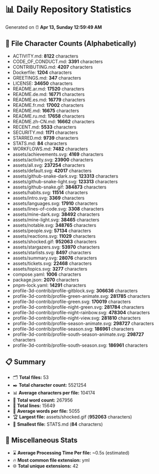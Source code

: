 # 📊 Daily Repository Statistics
Generated on ⏰ **Apr 13, Sunday 12:59:49 AM**

## 📂 File Character Counts (Alphabetically)
- ACTIVITY.md: **8122** characters
- CODE_OF_CONDUCT.md: **3391** characters
- CONTRIBUTING.md: **4207** characters
- Dockerfile: **1204** characters
- GREETINGS.md: **347** characters
- LICENSE: **34650** characters
- README.ar.md: **17520** characters
- README.de.md: **16771** characters
- README.es.md: **16779** characters
- README.fr.md: **17002** characters
- README.md: **16675** characters
- README.ru.md: **17658** characters
- README.zh-CN.md: **16662** characters
- RECENT.md: **5533** characters
- SECURITY.md: **1171** characters
- STARRED.md: **9739** characters
- STATS.md: **84** characters
- WORKFLOWS.md: **7482** characters
- assets/achievements.svg: **4169** characters
- assets/activity.svg: **23900** characters
- assets/all.svg: **237254** characters
- assets/default.svg: **42017** characters
- assets/github-snake-dark.svg: **123313** characters
- assets/github-snake-light.svg: **123313** characters
- assets/github-snake.gif: **384873** characters
- assets/habits.svg: **11514** characters
- assets/intro.svg: **3369** characters
- assets/languages.svg: **17910** characters
- assets/lines-of-code.svg: **3308** characters
- assets/mine-dark.svg: **38492** characters
- assets/mine-light.svg: **38465** characters
- assets/notable.svg: **348765** characters
- assets/people.svg: **57134** characters
- assets/reactions.svg: **11029** characters
- assets/shocked.gif: **952063** characters
- assets/stargazers.svg: **53970** characters
- assets/starlists.svg: **8497** characters
- assets/summary.svg: **28076** characters
- assets/tickets.svg: **22468** characters
- assets/topics.svg: **3277** characters
- compose.yaml: **1006** characters
- package.json: **2070** characters
- pnpm-lock.yaml: **14291** characters
- profile-3d-contrib/profile-gitblock.svg: **306636** characters
- profile-3d-contrib/profile-green-animate.svg: **281785** characters
- profile-3d-contrib/profile-green.svg: **170019** characters
- profile-3d-contrib/profile-night-green.svg: **281784** characters
- profile-3d-contrib/profile-night-rainbow.svg: **478304** characters
- profile-3d-contrib/profile-night-view.svg: **281810** characters
- profile-3d-contrib/profile-season-animate.svg: **298727** characters
- profile-3d-contrib/profile-season.svg: **186961** characters
- profile-3d-contrib/profile-south-season-animate.svg: **298727** characters
- profile-3d-contrib/profile-south-season.svg: **186961** characters

## 📋 Summary
- 🗂️ **Total files:** 53
- ✒️ **Total character count:** 5521254
- 📊 **Average characters per file:** 104174
- 📝 **Total word count:** 267956
- 🧾 **Total lines:** 15649
- 📐 **Average words per file:** 5055
- 🏆 **Largest file:** assets/shocked.gif (**952063** characters)
- 🥉 **Smallest file:** STATS.md (**84** characters)

## 🌟 Miscellaneous Stats
- ⌛ **Average Processing Time Per file:** ~0.5s (estimated)
- 🔥 **Most common file extension:** yml
- 🌐 **Total unique extensions:** 42
